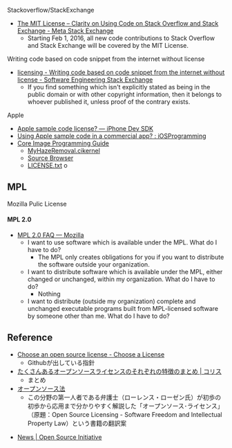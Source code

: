 
Stackoverflow/StackExchange

* [The MIT License – Clarity on Using Code on Stack Overflow and Stack Exchange - Meta Stack Exchange](https://meta.stackexchange.com/questions/271080/the-mit-license-clarity-on-using-code-on-stack-overflow-and-stack-exchange)
    * Starting Feb 1, 2016, all new code contributions to Stack Overflow and Stack Exchange will be covered by the MIT License.


Writing code based on code snippet from the internet without license

* [licensing - Writing code based on code snippet from the internet without license - Software Engineering Stack Exchange](https://softwareengineering.stackexchange.com/questions/200657/writing-code-based-on-code-snippet-from-the-internet-without-license)
    * If you find something which isn't explicitly stated as being in the public domain or with other copyright information, then it belongs to whoever published it, unless proof of the contrary exists.

Apple

* [Apple sample code license? — iPhone Dev SDK](http://iphonedevsdk.com/forum/iphone-sdk-development/12587-apple-sample-code-license.html)
* [Using Apple sample code in a commercial app? : iOSProgramming](https://www.reddit.com/r/iOSProgramming/comments/3xzspx/using_apple_sample_code_in_a_commercial_app/)
* [Core Image Programming Guide](http://elynxsdk.free.fr/ext-docs/CoreImage.pdf)
    * [MyHazeRemoval.cikernel](https://opensource.apple.com/source/pyobjc/pyobjc-37/pyobjc/pyobjc-framework-Quartz/Examples/Core%20Image/CIHazeFilterSample/MyHazeRemoval.cikernel.auto.html)
    * [Source Browser](https://opensource.apple.com/source/pyobjc/pyobjc-37/pyobjc/pyobjc-framework-Quartz/Examples/Core%20Image/CIHazeFilterSample/)
    * [LICENSE.txt](https://opensource.apple.com/source/pyobjc/pyobjc-37/pyobjc/pyobjc-framework-Quartz/LICENSE.txt.auto.html)
        o

## MPL
Mozilla Pulic License

#### MPL 2.0
* [MPL 2\.0 FAQ — Mozilla](https://www.mozilla.org/en-US/MPL/2.0/FAQ/)
    * I want to use software which is available under the MPL. What do I have to do?
        * The MPL only creates obligations for you if you want to distribute the software outside your organization.
    * I want to distribute software which is available under the MPL, either changed or unchanged, within my organization. What do I have to do?
        * Nothing
    * I want to distribute (outside my organization) complete and unchanged executable programs built from MPL-licensed software by someone other than me. What do I have to do?


## Reference
* [Choose an open source license - Choose a License](http://choosealicense.com/)
    * Githubが出している指針
* [たくさんあるオープンソースライセンスのそれぞれの特徴のまとめ | コリス](http://coliss.com/articles/build-websites/operation/work/choose-a-license-by-github.html)
    * まとめ
* [オープンソース法](http://opensourcelaw.blog18.fc2.com/)
    * この分野の第一人者である弁護士（ローレンス・ローゼン氏）が初歩の初歩から応用まで分かりやすく解説した「オープンソース･ライセンス」（原題：Open Source Licensing - Software Freedom and Intellectual Property Law）という書籍の翻訳案
- [News \| Open Source Initiative](https://opensource.org/)
